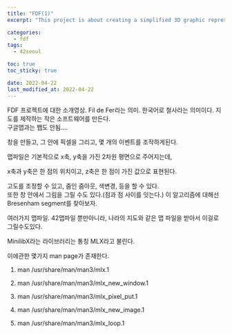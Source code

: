 ```yaml
---
title: "FDF(1)"
excerpt: "This project is about creating a simplified 3D graphic representation of a relief landscape."

categories:
  - fdf
tags:
  - 42seoul

toc: true
toc_sticky: true

date: 2022-04-22
last_modified_at: 2022-04-22
---
```


FDF 프로젝트에 대한 소개영상.
Fil de Fer라는 의미. 한국어로 철사라는 의미이다.
지도를 제작하는 작은 소프트웨어를 만든다.  
구글맵과는 쨉도 안됨....

창을 만들고, 그 안에 픽셀을 그리고, 몇 개의 이벤트를 조작하게된다.  

맵파일은 기본적으로 x축, y축을 가진 2차원 평면으로 주어지는데,

x축과 y축은 한 점의 위치이고, z축은 한 점이 가진 값으로 표현된다.  

고도를 조정할 수 있고, 줌인 줌아웃, 색변경, 등을 할 수 있다.  
또한 창 안에서 그림을 그릴 수도 있다.(점과 점 사이를 잇는다.) 이 알고리즘에 대해선 Bresenham segment를 찾아보자.  

여러가지 맵파일. 42맵파일 뿐만아니라, 나라의 지도와 같은 맵 파일을 받아서 이걸로 그릴수도있다.  

MinilibX라는 라이브러리는 통칭 MLX라고 불린다.  

이에관한 몇가지 man page가 존재한다.  

1. man /usr/share/man/man3/mlx.1  



2. man /usr/share/man/man3/mlx_new_window.1  
3. man /usr/share/man/man3/mlx_pixel_put.1  
4. man /usr/share/man/man3/mlx_new_image.1  
5. man /usr/share/man/man3/mlx_loop.1  





